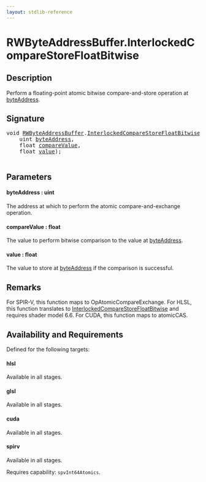 ```yaml
---
layout: stdlib-reference
---
```


# RWByteAddressBuffer\.InterlockedCompareStoreFloatBitwise

## Description

Perform a floating-point atomic bitwise compare-and-store operation at <span class='code'><a href="interlockedcomparestorefloatbitwise-0bins.md#decl-byteAddress" class="code_param">byteAddress</a></span>.



## Signature 

<pre>
<span class="code_keyword">void</span> <a href="index.md" class="code_type">RWByteAddressBuffer</a>.<a href="interlockedcomparestorefloatbitwise-0bins.md">InterlockedCompareStoreFloatBitwise</a>(
    <span class="code_keyword">uint</span> <a href="interlockedcomparestorefloatbitwise-0bins.md#decl-byteAddress" class="code_param">byteAddress</a>,
    <span class="code_keyword">float</span> <a href="interlockedcomparestorefloatbitwise-0bins.md#decl-compareValue" class="code_param">compareValue</a>,
    <span class="code_keyword">float</span> <a href="interlockedcomparestorefloatbitwise-0bins.md#decl-value" class="code_param">value</a>);

</pre>

## Parameters

####  <a id="decl-byteAddress"></a>byteAddress  : uint
The address at which to perform the atomic compare-and-exchange  operation.

####  <a id="decl-compareValue"></a>compareValue  : float
The value to perform bitwise comparison to the value at <span class='code'><a href="interlockedcomparestorefloatbitwise-0bins.md#decl-byteAddress" class="code_param">byteAddress</a></span>.

####  <a id="decl-value"></a>value  : float
The value to store at <span class='code'><a href="interlockedcomparestorefloatbitwise-0bins.md#decl-byteAddress" class="code_param">byteAddress</a></span> if the comparison is successful.


## Remarks
For SPIR-V, this function maps to <span class='code'>OpAtomicCompareExchange</span>. For HLSL, this function
translates to <span class='code'><a href="interlockedcomparestorefloatbitwise-0bins.md">InterlockedCompareStoreFloatBitwise</a></span> and requires shader model 6.6.
For CUDA, this function maps to <span class='code'>atomicCAS</span>.


## Availability and Requirements

Defined for the following targets:

#### hlsl
Available in all stages.

#### glsl
Available in all stages.

#### cuda
Available in all stages.

#### spirv
Available in all stages.

Requires capability: `spvInt64Atomics`.



<script>
// Fix .md links to .html when on ReadTheDocs
if (window.location.hostname.includes('readthedocs') || 
    window.location.hostname.includes('rtfd.io')) {
  document.addEventListener('DOMContentLoaded', function() {
    const links = document.querySelectorAll('a');
    links.forEach(link => {
      const href = link.getAttribute('href');
      if (href && href.includes('.md')) {
        // This regex will handle .md links with or without fragment identifiers or query parameters
        link.href = link.href.replace(/(.+)\.md(#[^?]*)?(\?.*)?$/, '$1.html$2$3');
      }
    });
  });
}
</script>
